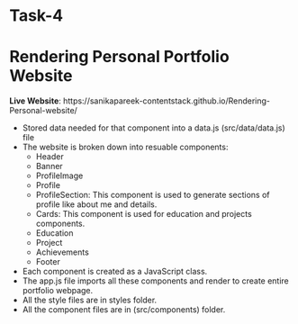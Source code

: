 <h1>Task-4</h1>
<h1>Rendering Personal Portfolio Website</h1>
<p><strong>Live Website</strong>: https://sanikapareek-contentstack.github.io/Rendering-Personal-website/</p>
<ul>
  <li>Stored data needed for that component into a data.js (src/data/data.js) file</li>
  <li>
      The website is broken down into resuable components:
      <ul>
        <li>Header</li>
        <li>Banner</li>
        <li>ProfileImage</li>
        <li>Profile</li>
        <li>ProfileSection: This component is used to generate sections of profile like about me and details.</li>
        <li>Cards: This component is used for education and projects components.</li>
        <li>Education</li>
        <li>Project</li>
        <li>Achievements</li>
        <li>Footer</li>
      </ul>
  </li>
  <li>Each component is created as a JavaScript class.</li>
  <li>The app.js file imports all these components and render to create entire portfolio webpage.</li>
  <li>All the style files are in styles folder.</li>
  <li>All the component files are in (src/components) folder.</li>
</ul>
